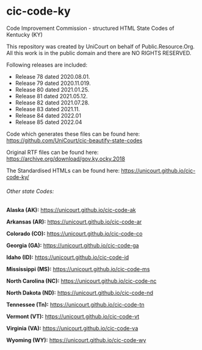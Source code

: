 # cic-code-ky
Code Improvement Commission - structured HTML State Codes of Kentucky (KY)

This repository was created by UniCourt on behalf of Public.Resource.Org. All this work is in the public domain and there are NO RIGHTS RESERVED.

Following releases are included:

 * Release 78 dated 2020.08.01.
 * Release 79 dated 2020.11.019.
 * Release 80 dated 2021.01.25.
 * Release 81 dated 2021.05.12.
 * Release 82 dated 2021.07.28.
 * Release 83 dated 2021.11.
 * Release 84 dated 2022.01
 * Release 85 dated 2022.04

Code which generates these files can be found here: https://github.com/UniCourt/cic-beautify-state-codes

Original RTF files can be found here: https://archive.org/download/gov.ky.ocky.2018

The Standardised HTMLs can be found here: https://unicourt.github.io/cic-code-ky/

 ###### Other state Codes:

**Alaska (AK):** https://unicourt.github.io/cic-code-ak

 **Arkansas (AR):** https://unicourt.github.io/cic-code-ar

 **Colorado (CO):** https://unicourt.github.io/cic-code-co

 **Georgia (GA):** https://unicourt.github.io/cic-code-ga
 
 **Idaho (ID):** https://unicourt.github.io/cic-code-id

 **Mississippi (MS):** https://unicourt.github.io/cic-code-ms
 
 **North Carolina (NC):** https://unicourt.github.io/cic-code-nc

 **North Dakota (ND):** https://unicourt.github.io/cic-code-nd
 
 **Tennessee (Tn):** https://unicourt.github.io/cic-code-tn
 
 **Vermont (VT):** https://unicourt.github.io/cic-code-vt  

 **Virginia (VA):** https://unicourt.github.io/cic-code-va

 **Wyoming (WY):** https://unicourt.github.io/cic-code-wy